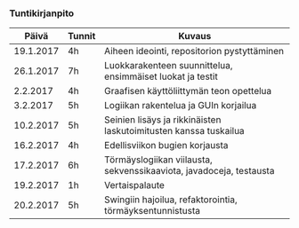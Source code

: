 ### Tuntikirjanpito

| Päivä     | Tunnit | Kuvaus                                      |
|-----------|--------|---------------------------------------------|
| 19.1.2017 | 4h     | Aiheen ideointi, repositorion pystyttäminen |
| 26.1.2017 | 7h     | Luokkarakenteen suunnittelua, ensimmäiset luokat ja testit |
| 2.2.2017  | 4h     | Graafisen käyttöliittymän teon opettelua |
| 3.2.2017  | 5h     | Logiikan rakentelua ja GUIn korjailua |
| 10.2.2017 | 5h     | Seinien lisäys ja rikkinäisten laskutoimitusten kanssa tuskailua |
| 16.2.2017 | 4h     | Edellisviikon bugien korjausta |
| 17.2.2017 | 6h     | Törmäyslogiikan viilausta, sekvenssikaaviota, javadoceja, testausta |
| 19.2.2017 | 1h     | Vertaispalaute |
| 20.2.2017 | 5h     | Swingiin hajoilua, refaktorointia, törmäyksentunnistusta |
